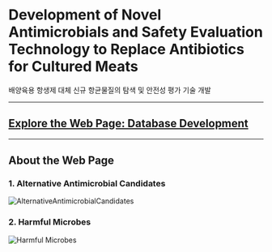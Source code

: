 # Development of Novel Antimicrobials ​and Safety Evaluation Technology ​to Replace Antibiotics for Cultured Meats
배양육용 항생제 대체 신규 항균물질의 탐색 및 안전성 평가 기술 개발  

---

## [Explore the Web Page: Database Development](https://seoultech-sfpl.github.io/database/)

---

## About the Web Page  

### 1. **Alternative Antimicrobial Candidates**  
![AlternativeAntimicrobialCandidates](https://github.com/user-attachments/assets/d57f05b2-dac4-4220-a034-a964968f37ad)


### 2. **Harmful Microbes**  
![Harmful Microbes](https://github.com/user-attachments/assets/6f4d97cc-9126-4cb1-ad64-6157a6a7f016)  
